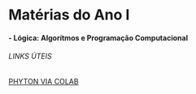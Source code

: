 # Matérias do Ano I


 #### - Lógica: Algorítmos e Programação Computacional
 
 ###### LINKS ÚTEIS
 
 [PHYTON VIA COLAB](https://colab.research.google.com/)
